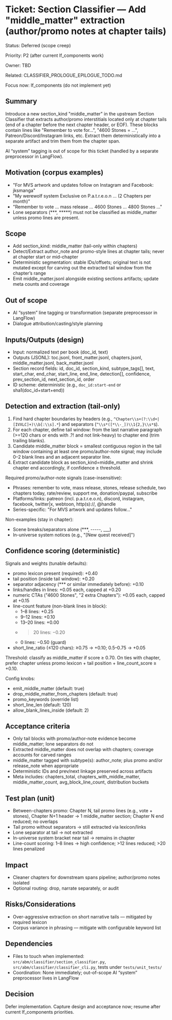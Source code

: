 # Ticket: Section Classifier — Add "middle_matter" extraction (author/promo notes at chapter tails)

Status: Deferred (scope creep)

Priority: P2 (after current lf_components work)

Owner: TBD

Related: CLASSIFIER_PROLOGUE_EPILOGUE_TODO.md

Focus now: lf_components (do not implement yet)

## Summary

Introduce a new section_kind "middle_matter" in the upstream Section Classifier that extracts author/promo interstitials located only at chapter tails (end of a chapter before the next chapter header, or EOF). These blocks contain lines like "Remember to vote for…", "4600 Stones = …", Patreon/Discord/Instagram links, etc. Extract them deterministically into a separate artifact and trim them from the chapter span.

AI “system” tagging is out of scope for this ticket (handled by a separate preprocessor in LangFlow).

## Motivation (corpus examples)

- "For MVS artwork and updates follow on Instagram and Facebook: jksmanga"
- "My werewolf system Exclusive on P.a.t.r.e.o.n … (2 Chapters per month)"
- "Remember to vote … mass release … 4600 Stones … 4800 Stones …"
- Lone separators (***, *****) must not be classified as middle_matter unless promo lines are present.

## Scope

- Add section_kind: middle_matter (tail-only within chapters)
- Detect/Extract author_note and promo-style lines at chapter tails; never at chapter start or mid-chapter
- Deterministic segmentation: stable IDs/offsets; original text is not mutated except for carving out the extracted tail window from the chapter’s range
- Emit middle_matter.jsonl alongside existing sections artifacts; update meta counts and coverage

## Out of scope

- AI “system” line tagging or transformation (separate preprocessor in LangFlow)
- Dialogue attribution/casting/style planning

## Inputs/Outputs (design)

- Input: normalized text per book (doc_id, text)
- Outputs (JSONL): toc.jsonl, front_matter.jsonl, chapters.jsonl, middle_matter.jsonl, back_matter.jsonl
- Section record fields: id, doc_id, section_kind, subtype_tags[], text, start_char, end_char, start_line, end_line, detection[], confidence, prev_section_id, next_section_id, order
- ID scheme: deterministic (e.g., `doc_id:start-end` or sha1(doc_id+start+end))

## Detection and extraction (tail-only)

1) Find hard chapter boundaries by headers (e.g., `^Chapter\\s+(?:\\d+|[IVXLC]+)\\b[:\\s].*`) and separators (`^\\s*([*\\-_])\\1{2,}\\s*$`).
2) For each chapter, define tail window: from the last narrative paragraph (>=120 chars or ends with .?! and not link-heavy) to chapter end (trim trailing blanks).
3) Candidate middle_matter block = smallest contiguous region in the tail window containing at least one promo/author-note signal; may include 0–2 blank lines and an adjacent separator line.
4) Extract candidate block as section_kind=middle_matter and shrink chapter end accordingly, if confidence ≥ threshold.

Required promo/author-note signals (case-insensitive):

- Phrases: remember to vote, mass release, stones, release schedule, two chapters today, rate/review, support me, donation/paypal, subscribe
- Platforms/links: patreon (incl. p.a.t.r.e.o.n), discord, instagram, facebook, twitter|x, webtoon, http(s)://, @handle
- Series-specific: "For MVS artwork and updates follow…"

Non-examples (stay in chapter):

- Scene breaks/separators alone (***, -----, ___)
- In-universe system notices (e.g., "[New quest received]")

## Confidence scoring (deterministic)

Signals and weights (tunable defaults):

- promo lexicon present (required): +0.40
- tail position (inside tail window): +0.20
- separator adjacency (*** or similar immediately before): +0.10
- links/handles in lines: +0.05 each, capped at +0.20
- numeric CTAs ("4600 Stones", "2 extra Chapters"): +0.05 each, capped at +0.15
- line-count feature (non-blank lines in block):
  - 1–8 lines: +0.25
  - 9–12 lines: +0.10
  - 13–20 lines: +0.00
  - >20 lines: −0.20
  - 0 lines: −0.50 (guard)
- short_line_ratio (≤120 chars): ≥0.75 → +0.10; 0.5–0.75 → +0.05

Threshold: classify as middle_matter if score ≥ 0.70. On ties with chapter, prefer chapter unless promo lexicon + tail position + line_count_score ≥ +0.10.

Config knobs:

- emit_middle_matter (default: true)
- drop_middle_matter_from_chapters (default: true)
- promo_keywords (override list)
- short_line_len (default: 120)
- allow_blank_lines_inside (default: 2)

## Acceptance criteria

- Only tail blocks with promo/author-note evidence become middle_matter; lone separators do not
- Extracted middle_matter does not overlap with chapters; coverage accounts for carved ranges
- middle_matter tagged with subtype(s): author_note; plus promo and/or release_note when appropriate
- Deterministic IDs and prev/next linkage preserved across artifacts
- Meta includes: chapters_total, chapters_with_middle_matter, middle_matter_count, avg_block_line_count, distribution buckets

## Test plan (unit)

- Between-chapters promo: Chapter N, tail promo lines (e.g., vote + stones), Chapter N+1 header → 1 middle_matter section; Chapter N end reduced; no overlaps
- Tail promo without separators → still extracted via lexicon/links
- Lone separator at tail → not extracted
- In-universe system bracket near tail → remains in chapter
- Line-count scoring: 1–8 lines → high confidence; >12 lines reduced; >20 lines penalized

## Impact

- Cleaner chapters for downstream spans pipeline; author/promo notes isolated
- Optional routing: drop, narrate separately, or audit

## Risks/Considerations

- Over-aggressive extraction on short narrative tails — mitigated by required lexicon
- Corpus variance in phrasing — mitigate with configurable keyword list

## Dependencies

- Files to touch when implemented: `src/abm/classifier/section_classifier.py`, `src/abm/classifier/classifier_cli.py`, tests under `tests/unit_tests/`
- Coordination: None immediately; out-of-scope AI “system” preprocessor lives in LangFlow

## Decision

Defer implementation. Capture design and acceptance now; resume after current lf_components priorities.
